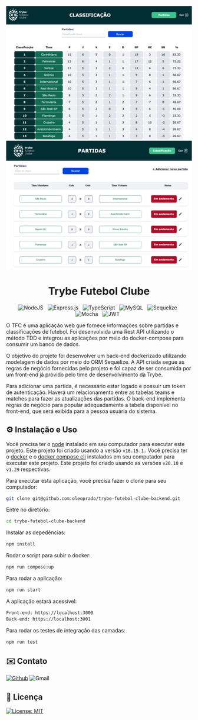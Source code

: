 <!-- # :construction: README em construção ! :construction: -->
<div align="center" display="flex">
<img src=".github/tfc-classificacao.png" width="600px"/>
<img src=".github/tfc-partidas.png" width="600px"/>

</div>
<div align="center">
<h1>Trybe Futebol Clube</h1>


<!-- BADGES W/ LINK (see https://shields.io/)-->
![NodeJS](https://img.shields.io/badge/node.js-6DA55F?style=for-the-badge&logo=node.js&logoColor=white) &nbsp; ![Express.js](https://img.shields.io/badge/express.js-%23404d59.svg?style=for-the-badge&logo=express&logoColor=%2361DAFB) &nbsp; ![TypeScript](https://img.shields.io/badge/typescript-%23007ACC.svg?style=for-the-badge&logo=typescript&logoColor=white) &nbsp; ![MySQL](https://img.shields.io/badge/mysql-%2300f.svg?style=for-the-badge&logo=mysql&logoColor=white) &nbsp; ![Sequelize](https://img.shields.io/badge/Sequelize-52B0E7?style=for-the-badge&logo=Sequelize&logoColor=white) &nbsp; ![Mocha](https://img.shields.io/badge/-mocha-%238D6748?style=for-the-badge&logo=mocha&logoColor=white) &nbsp; ![JWT](https://img.shields.io/badge/JWT-black?style=for-the-badge&logo=JSON%20web%20tokens) &nbsp;
</div>

<!-- DESCRIPTION -->

<p>
O TFC é uma aplicação web que fornece informações sobre partidas e classificações de futebol. Foi desenvolvida uma Rest API utilizando o método TDD e integrou as aplicações por meio do docker-compose para consumir um banco de dados.
</p>
<p>
O objetivo do projeto foi desenvolver um back-end dockerizado utilizando modelagem de dados por meio do ORM Sequelize. A API criada segue as regras de negócio fornecidas pelo projeto e foi capaz de ser consumida por um front-end já provido pelo time de desenvolvimento da Trybe.
</p>
<p>
Para adicionar uma partida, é necessário estar logado e possuir um token de autenticação. Haverá um relacionamento entre as tabelas teams e matches para fazer as atualizações das partidas. O back-end implementa regras de negócio para popular adequadamente a tabela disponível no front-end, que será exibida para a pessoa usuária do sistema.
</p>


<!-- INSTALLATION AND USAGE -->

## ⚙️ Instalação e Uso

Você precisa ter o [node](https://nodejs.org/en/download/) instalado em seu computador para executar este projeto. Este projeto foi criado usando a versão `v16.15.1.`
Você precisa ter o [docker](https://www.docker.com/products/docker-desktop/) e o [docker compose cli](https://www.docker.com/products/docker-desktop/) instalados em seu computador para executar este projeto. Este projeto foi criado usando as versões `v20.10` e `v1.29` respectivas.

Para executar esta aplicação, você precisa fazer o clone para seu computador:

```bash
git clone git@github.com:oleoprado/trybe-futebol-clube-backend.git
```

Entre no diretório:

```bash
cd trybe-futebol-clube-backend
```

Instalar as depedências:

```bash
npm install
```

Rodar o script para subir o docker:

```bash
npm run compose:up
```

Para rodar a aplicação:

```bash
npm run start
```

A aplicação estará acessível:

```bash
Front-end: https://localhost:3000
Back-end: https://localhost:3001
```

Para rodar os testes de integração das camadas:

```bash
npm run test
```


<!-- CONTACT -->

## ✉️ Contato

[![Github](https://img.shields.io/badge/GitHub-100000?style=for-the-badge&logo=github&logoColor=white)](https://github.com/oleoprado/) ![Gmail](https://img.shields.io/badge/Gmail-D14836?style=for-the-badge&logo=gmail&logoColor=white)


<!-- LICENSE -->

## 📝 Licença

[![License: MIT](https://img.shields.io/badge/License-MIT-green.svg)](https://choosealicense.com/licenses/mit/)

